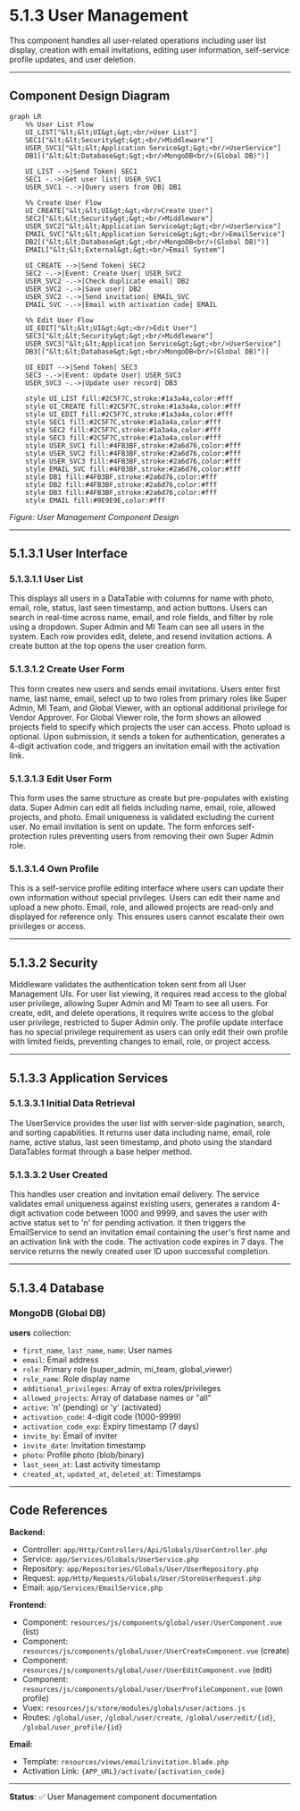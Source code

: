 # 5.1.3 User Management

This component handles all user-related operations including user list display, creation with email invitations, editing user information, self-service profile updates, and user deletion.

---

## Component Design Diagram

```mermaid
graph LR
    %% User List Flow
    UI_LIST["&lt;&lt;UI&gt;&gt;<br/>User List"]
    SEC1["&lt;&lt;Security&gt;&gt;<br/>Middleware"]
    USER_SVC1["&lt;&lt;Application Service&gt;&gt;<br/>UserService"]
    DB1[("&lt;&lt;Database&gt;&gt;<br/>MongoDB<br/>(Global DB)")]

    UI_LIST -->|Send Token| SEC1
    SEC1 -.->|Get user list| USER_SVC1
    USER_SVC1 -.->|Query users from DB| DB1

    %% Create User Flow
    UI_CREATE["&lt;&lt;UI&gt;&gt;<br/>Create User"]
    SEC2["&lt;&lt;Security&gt;&gt;<br/>Middleware"]
    USER_SVC2["&lt;&lt;Application Service&gt;&gt;<br/>UserService"]
    EMAIL_SVC["&lt;&lt;Application Service&gt;&gt;<br/>EmailService"]
    DB2[("&lt;&lt;Database&gt;&gt;<br/>MongoDB<br/>(Global DB)")]
    EMAIL["&lt;&lt;External&gt;&gt;<br/>Email System"]

    UI_CREATE -->|Send Token| SEC2
    SEC2 -.->|Event: Create User| USER_SVC2
    USER_SVC2 -.->|Check duplicate email| DB2
    USER_SVC2 -.->|Save user| DB2
    USER_SVC2 -.->|Send invitation| EMAIL_SVC
    EMAIL_SVC -.->|Email with activation code| EMAIL

    %% Edit User Flow
    UI_EDIT["&lt;&lt;UI&gt;&gt;<br/>Edit User"]
    SEC3["&lt;&lt;Security&gt;&gt;<br/>Middleware"]
    USER_SVC3["&lt;&lt;Application Service&gt;&gt;<br/>UserService"]
    DB3[("&lt;&lt;Database&gt;&gt;<br/>MongoDB<br/>(Global DB)")]

    UI_EDIT -->|Send Token| SEC3
    SEC3 -.->|Event: Update User| USER_SVC3
    USER_SVC3 -.->|Update user record| DB3

    style UI_LIST fill:#2C5F7C,stroke:#1a3a4a,color:#fff
    style UI_CREATE fill:#2C5F7C,stroke:#1a3a4a,color:#fff
    style UI_EDIT fill:#2C5F7C,stroke:#1a3a4a,color:#fff
    style SEC1 fill:#2C5F7C,stroke:#1a3a4a,color:#fff
    style SEC2 fill:#2C5F7C,stroke:#1a3a4a,color:#fff
    style SEC3 fill:#2C5F7C,stroke:#1a3a4a,color:#fff
    style USER_SVC1 fill:#4FB3BF,stroke:#2a6d76,color:#fff
    style USER_SVC2 fill:#4FB3BF,stroke:#2a6d76,color:#fff
    style USER_SVC3 fill:#4FB3BF,stroke:#2a6d76,color:#fff
    style EMAIL_SVC fill:#4FB3BF,stroke:#2a6d76,color:#fff
    style DB1 fill:#4FB3BF,stroke:#2a6d76,color:#fff
    style DB2 fill:#4FB3BF,stroke:#2a6d76,color:#fff
    style DB3 fill:#4FB3BF,stroke:#2a6d76,color:#fff
    style EMAIL fill:#9E9E9E,color:#fff
```

*Figure: User Management Component Design*

---

## 5.1.3.1 User Interface

### 5.1.3.1.1 User List

This displays all users in a DataTable with columns for name with photo, email, role, status, last seen timestamp, and action buttons. Users can search in real-time across name, email, and role fields, and filter by role using a dropdown. Super Admin and MI Team can see all users in the system. Each row provides edit, delete, and resend invitation actions. A create button at the top opens the user creation form.

### 5.1.3.1.2 Create User Form

This form creates new users and sends email invitations. Users enter first name, last name, email, select up to two roles from primary roles like Super Admin, MI Team, and Global Viewer, with an optional additional privilege for Vendor Approver. For Global Viewer role, the form shows an allowed projects field to specify which projects the user can access. Photo upload is optional. Upon submission, it sends a token for authentication, generates a 4-digit activation code, and triggers an invitation email with the activation link.

### 5.1.3.1.3 Edit User Form

This form uses the same structure as create but pre-populates with existing data. Super Admin can edit all fields including name, email, role, allowed projects, and photo. Email uniqueness is validated excluding the current user. No email invitation is sent on update. The form enforces self-protection rules preventing users from removing their own Super Admin role.

### 5.1.3.1.4 Own Profile

This is a self-service profile editing interface where users can update their own information without special privileges. Users can edit their name and upload a new photo. Email, role, and allowed projects are read-only and displayed for reference only. This ensures users cannot escalate their own privileges or access.

---

## 5.1.3.2 Security

Middleware validates the authentication token sent from all User Management UIs. For user list viewing, it requires read access to the global user privilege, allowing Super Admin and MI Team to see all users. For create, edit, and delete operations, it requires write access to the global user privilege, restricted to Super Admin only. The profile update interface has no special privilege requirement as users can only edit their own profile with limited fields, preventing changes to email, role, or project access.

---

## 5.1.3.3 Application Services

### 5.1.3.3.1 Initial Data Retrieval

The UserService provides the user list with server-side pagination, search, and sorting capabilities. It returns user data including name, email, role name, active status, last seen timestamp, and photo using the standard DataTables format through a base helper method.

### 5.1.3.3.2 User Created

This handles user creation and invitation email delivery. The service validates email uniqueness against existing users, generates a random 4-digit activation code between 1000 and 9999, and saves the user with active status set to 'n' for pending activation. It then triggers the EmailService to send an invitation email containing the user's first name and an activation link with the code. The activation code expires in 7 days. The service returns the newly created user ID upon successful completion.

---

## 5.1.3.4 Database

### MongoDB (Global DB)

**users** collection:
- `first_name`, `last_name`, `name`: User names
- `email`: Email address
- `role`: Primary role (super_admin, mi_team, global_viewer)
- `role_name`: Role display name
- `additional_privileges`: Array of extra roles/privileges
- `allowed_projects`: Array of database names or "all"
- `active`: 'n' (pending) or 'y' (activated)
- `activation_code`: 4-digit code (1000-9999)
- `activation_code_exp`: Expiry timestamp (7 days)
- `invite_by`: Email of inviter
- `invite_date`: Invitation timestamp
- `photo`: Profile photo (blob/binary)
- `last_seen_at`: Last activity timestamp
- `created_at`, `updated_at`, `deleted_at`: Timestamps

---

## Code References

**Backend:**
- Controller: `app/Http/Controllers/Api/Globals/UserController.php`
- Service: `app/Services/Globals/UserService.php`
- Repository: `app/Repositories/Globals/User/UserRepository.php`
- Request: `app/Http/Requests/Globals/User/StoreUserRequest.php`
- Email: `app/Services/EmailService.php`

**Frontend:**
- Component: `resources/js/components/global/user/UserComponent.vue` (list)
- Component: `resources/js/components/global/user/UserCreateComponent.vue` (create)
- Component: `resources/js/components/global/user/UserEditComponent.vue` (edit)
- Component: `resources/js/components/global/user/UserProfileComponent.vue` (own profile)
- Vuex: `resources/js/store/modules/globals/user/actions.js`
- Routes: `/global/user`, `/global/user/create`, `/global/user/edit/{id}`, `/global/user_profile/{id}`

**Email:**
- Template: `resources/views/email/invitation.blade.php`
- Activation Link: `{APP_URL}/activate/{activation_code}`

---

**Status**: ✅ User Management component documentation
